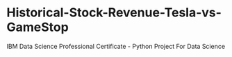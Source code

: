 # Historical-Stock-Revenue-Tesla-vs-GameStop
IBM Data Science Professional Certificate - Python Project For Data Science
